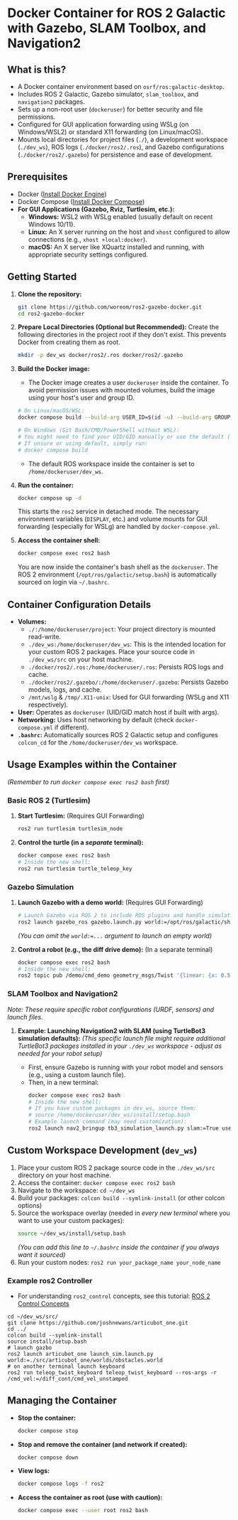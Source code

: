 # Docker Container for ROS 2 Galactic with Gazebo, SLAM Toolbox, and Navigation2

## What is this?

*   A Docker container environment based on `osrf/ros:galactic-desktop`.
*   Includes ROS 2 Galactic, Gazebo simulator, `slam_toolbox`, and `navigation2` packages.
*   Sets up a non-root user (`dockeruser`) for better security and file permissions.
*   Configured for GUI application forwarding using WSLg (on Windows/WSL2) or standard X11 forwarding (on Linux/macOS).
*   Mounts local directories for project files (`./`), a development workspace (`./dev_ws`), ROS logs (`./docker/ros2/.ros`), and Gazebo configurations (`./docker/ros2/.gazebo`) for persistence and ease of development.

## Prerequisites

*   Docker ([Install Docker Engine](https://docs.docker.com/engine/install/))
*   Docker Compose ([Install Docker Compose](https://docs.docker.com/compose/install/))
*   **For GUI Applications (Gazebo, Rviz, Turtlesim, etc.):**
    *   **Windows:** WSL2 with WSLg enabled (usually default on recent Windows 10/11).
    *   **Linux:** An X server running on the host and `xhost` configured to allow connections (e.g., `xhost +local:docker`).
    *   **macOS:** An X server like XQuartz installed and running, with appropriate security settings configured.

## Getting Started

1.  **Clone the repository:**
    ```bash
    git clone https://github.com/woreom/ros2-gazebo-docker.git
    cd ros2-gazebo-docker
    ```

2.  **Prepare Local Directories (Optional but Recommended):**
    Create the following directories in the project root if they don't exist. This prevents Docker from creating them as root.
    ```bash
    mkdir -p dev_ws docker/ros2/.ros docker/ros2/.gazebo
    ```

3.  **Build the Docker image:**
    *   The Docker image creates a user `dockeruser` inside the container. To avoid permission issues with mounted volumes, build the image using your host's user and group ID.
    ```bash
    # On Linux/macOS/WSL:
    docker compose build --build-arg USER_ID=$(id -u) --build-arg GROUP_ID=$(id -g)

    # On Windows (Git Bash/CMD/PowerShell without WSL):
    # You might need to find your UID/GID manually or use the default (1000).
    # If unsure or using default, simply run:
    # docker compose build
    ```
    *   The default ROS workspace inside the container is set to `/home/dockeruser/dev_ws`.

4.  **Run the container:**
    ```bash
    docker compose up -d
    ```
    This starts the `ros2` service in detached mode. The necessary environment variables (`DISPLAY`, etc.) and volume mounts for GUI forwarding (especially for WSLg) are handled by `docker-compose.yml`.

5.  **Access the container shell:**
    ```bash
    docker compose exec ros2 bash
    ```
    You are now inside the container's bash shell as the `dockeruser`. The ROS 2 environment (`/opt/ros/galactic/setup.bash`) is automatically sourced on login via `~/.bashrc`.

## Container Configuration Details

*   **Volumes:**
    *   `./:/home/dockeruser/project`: Your project directory is mounted read-write.
    *   `./dev_ws:/home/dockeruser/dev_ws`: This is the intended location for your custom ROS 2 packages. Place your source code in `./dev_ws/src` on your host machine.
    *   `./docker/ros2/.ros:/home/dockeruser/.ros`: Persists ROS logs and cache.
    *   `./docker/ros2/.gazebo/:/home/dockeruser/.gazebo`: Persists Gazebo models, logs, and cache.
    *   `/mnt/wslg` & `/tmp/.X11-unix`: Used for GUI forwarding (WSLg and X11 respectively).
*   **User:** Operates as `dockeruser` (UID/GID match host if built with args).
*   **Networking:** Uses host networking by default (check `docker-compose.yml` if different).
*   **`.bashrc`:** Automatically sources ROS 2 Galactic setup and configures `colcon_cd` for the `/home/dockeruser/dev_ws` workspace.

## Usage Examples within the Container

*(Remember to run `docker compose exec ros2 bash` first)*

### Basic ROS 2 (Turtlesim)

1.  **Start Turtlesim:** (Requires GUI Forwarding)
    ```bash
    ros2 run turtlesim turtlesim_node
    ```
2.  **Control the turtle (in a *separate* terminal):**
    ```bash
    docker compose exec ros2 bash
    # Inside the new shell:
    ros2 run turtlesim turtle_teleop_key
    ```

### Gazebo Simulation

1.  **Launch Gazebo with a demo world:** (Requires GUI Forwarding)
    ```bash
    # Launch Gazebo via ROS 2 to include ROS plugins and handle simulation time
    ros2 launch gazebo_ros gazebo.launch.py world:=/opt/ros/galactic/share/gazebo_plugins/worlds/gazebo_ros_diff_drive_demo.world
    ```
    *(You can omit the `world:=...` argument to launch an empty world)*

2.  **Control a robot (e.g., the diff drive demo):** (In a separate terminal)
    ```bash
    docker compose exec ros2 bash
    # Inside the new shell:
    ros2 topic pub /demo/cmd_demo geometry_msgs/Twist '{linear: {x: 0.5}, angular: {z: 0.5}}' --once
    ```

### SLAM Toolbox and Navigation2

*Note: These require specific robot configurations (URDF, sensors) and launch files.*

1.  **Example: Launching Navigation2 with SLAM (using TurtleBot3 simulation defaults):**
    *(This specific launch file might require additional TurtleBot3 packages installed in your `./dev_ws` workspace - adjust as needed for your robot setup)*

    *   First, ensure Gazebo is running with your robot model and sensors (e.g., using a custom launch file).
    *   Then, in a new terminal:
        ```bash
        docker compose exec ros2 bash
        # Inside the new shell:
        # If you have custom packages in dev_ws, source them:
        # source /home/dockeruser/dev_ws/install/setup.bash
        # Example launch command (may need customization):
        ros2 launch nav2_bringup tb3_simulation_launch.py slam:=True use_sim_time:=True
        ```

## Custom Workspace Development (`dev_ws`)

1.  Place your custom ROS 2 package source code in the `./dev_ws/src` directory on your host machine.
2.  Access the container: `docker compose exec ros2 bash`
3.  Navigate to the workspace: `cd ~/dev_ws`
4.  Build your packages: `colcon build --symlink-install` (or other colcon options)
5.  Source the workspace overlay (needed in *every new terminal* where you want to use your custom packages):
    ```bash
    source ~/dev_ws/install/setup.bash
    ```
    *(You can add this line to `~/.bashrc` inside the container if you always want it sourced)*
6.  Run your custom nodes: `ros2 run your_package_name your_node_name`

### Example ros2 Controller
*   For understanding `ros2_control` concepts, see this tutorial: [ROS 2 Control Concepts](https://articulatedrobotics.xyz/tutorials/mobile-robot/applications/ros2_control-concepts/)
```
cd ~/dev_ws/src/
git clone https://github.com/joshnewans/articubot_one.git
cd ../
colcon build --symlink-install
source install/setup.bash
# launch gazbo
ros2 launch articubot_one launch_sim.launch.py world:=./src/articubot_one/worlds/obstacles.world
# on another terminal launch keyboard
ros2 run teleop_twist_keyboard teleop_twist_keyboard --ros-args -r /cmd_vel:=/diff_cont/cmd_vel_unstamped
```


## Managing the Container

*   **Stop the container:**
    ```bash
    docker compose stop
    ```
*   **Stop and remove the container (and network if created):**
    ```bash
    docker compose down
    ```
*   **View logs:**
    ```bash
    docker compose logs -f ros2
    ```
*   **Access the container as root (use with caution):**
    ```bash
    docker compose exec --user root ros2 bash
    ```